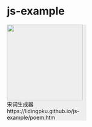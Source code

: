 # js-example
<div style="width:210px;background:#eee">

<img src="https://cloud.githubusercontent.com/assets/638605/6714084/bea9d0b0-cd53-11e4-9911-a1542a42939d.png" width="200" />
<br/>
宋词生成器
<br/>
https://lidingpku.github.io/js-example/poem.htm 
</div>
